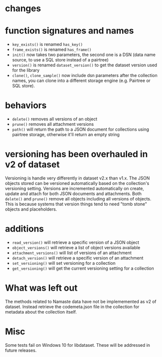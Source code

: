 

# changes

# function signatures and names

- `key_exists()` is renamed `has_key()`
- `frame_exists()` is renamed `has_frame()`
- `init()` now takes two parameters, the second one is a DSN (data name source, to use a SQL store instead of a pairtree)
- `version()` is renamed `dataset_version()` to get the dataset version used for the library
- `clone()`, `clone_sample()` now include dsn parameters after the collection names, you can clone into a different storage engine (e.g. Pairtree or SQL store).

# behaviors

- `delete()` removes all versions of an object
- `prune()` removes all attachment versions 
- `path()` will return the path to a JSON document for collections using pairtree storage, otherwise it'll return an empty string

# versioning has been overhauled in v2 of dataset

Versioning is handle very differently in dataset v2.x than v1.x. The JSON objects stored can be versioned automatically based on the collection's versioning setting. Versions are incremented automatically on create, update and attach for both JSON documents and attachments. Both `delete()` and `prune()` remove all objects including all versions of objects. This is because systems that version things tend to need "tomb stone" objects and placeholders.

# additions

- `read_version()` will retrieve a specific version of a JSON object
- `object_versions()` will retrieve a list of object versions available
- `attachment_versions()` will list of versions of an attachment
- `detach_version()` will retrieve a specific version of an attachment
- `set_versioning()` will set versioning for a collection
- `get_versioning()` will get the current versioning setting for a collection

# What was left out

The methods related to Namaste data have not be implememented as
v2 of dataset. Instead retrieve the codemeta.json file in the 
collection for metadata about the collection itself.


# Misc

Some tests fail on Windows 10 for libdataset. These will be addressed
in future releases.
